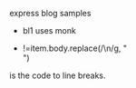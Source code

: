 express blog samples

- bl1 uses monk

- !=item.body.replace(/\n/g, "<br />")

is the code to line breaks.
